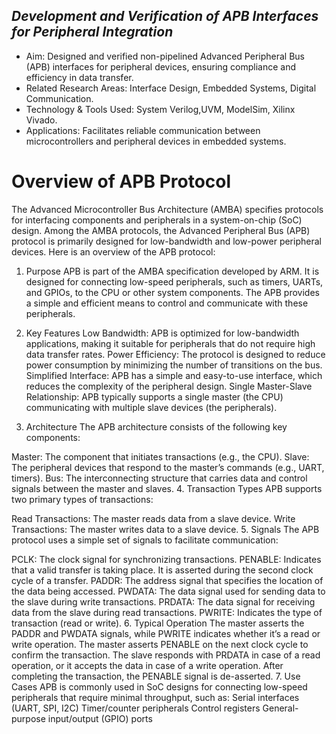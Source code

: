 ## *Development and Verification of APB Interfaces for Peripheral Integration*

- Aim: Designed and verified non-pipelined Advanced Peripheral Bus (APB) interfaces for peripheral devices, ensuring compliance and efficiency in data transfer.
- Related Research Areas: Interface Design, Embedded Systems, Digital Communication.
- Technology & Tools Used: System Verilog,UVM, ModelSim, Xilinx Vivado.
- Applications: Facilitates reliable communication between microcontrollers and peripheral devices in embedded systems.

# **Overview of APB Protocol**

The Advanced Microcontroller Bus Architecture (AMBA) specifies protocols for interfacing components and peripherals in a system-on-chip (SoC) design. Among the AMBA protocols, the Advanced Peripheral Bus (APB) protocol is primarily designed for low-bandwidth and low-power peripheral devices. Here is an overview of the APB protocol:


1. Purpose
APB is part of the AMBA specification developed by ARM. It is designed for connecting low-speed peripherals, such as timers, UARTs, and GPIOs, to the CPU or other system components. The APB provides a simple and efficient means to control and communicate with these peripherals.

2. Key Features
Low Bandwidth: APB is optimized for low-bandwidth applications, making it suitable for peripherals that do not require high data transfer rates.
Power Efficiency: The protocol is designed to reduce power consumption by minimizing the number of transitions on the bus.
Simplified Interface: APB has a simple and easy-to-use interface, which reduces the complexity of the peripheral design.
Single Master-Slave Relationship: APB typically supports a single master (the CPU) communicating with multiple slave devices (the peripherals).
3. Architecture
The APB architecture consists of the following key components:

Master: The component that initiates transactions (e.g., the CPU).
Slave: The peripheral devices that respond to the master’s commands (e.g., UART, timers).
Bus: The interconnecting structure that carries data and control signals between the master and slaves.
4. Transaction Types
APB supports two primary types of transactions:

Read Transactions: The master reads data from a slave device.
Write Transactions: The master writes data to a slave device.
5. Signals
The APB protocol uses a simple set of signals to facilitate communication:

PCLK: The clock signal for synchronizing transactions.
PENABLE: Indicates that a valid transfer is taking place. It is asserted during the second clock cycle of a transfer.
PADDR: The address signal that specifies the location of the data being accessed.
PWDATA: The data signal used for sending data to the slave during write transactions.
PRDATA: The data signal for receiving data from the slave during read transactions.
PWRITE: Indicates the type of transaction (read or write).
6. Typical Operation
The master asserts the PADDR and PWDATA signals, while PWRITE indicates whether it’s a read or write operation.
The master asserts PENABLE on the next clock cycle to confirm the transaction.
The slave responds with PRDATA in case of a read operation, or it accepts the data in case of a write operation.
After completing the transaction, the PENABLE signal is de-asserted.
7. Use Cases
APB is commonly used in SoC designs for connecting low-speed peripherals that require minimal throughput, such as:
Serial interfaces (UART, SPI, I2C)
Timer/counter peripherals
Control registers
General-purpose input/output (GPIO) ports
